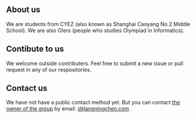 ## About us

We are students from CYEZ (also known as Shanghai Caoyang No.2 Middle School). We are also OIers (people who studies Olympiad in Informatics).

## Contibute to us

We welcome outside contributers. Feel free to submit a new issue or pull request in any of our respositories.

## Contact us

We have not have a public contact method yet. But you can contact [the owner of the group](https://github.com/langningchen) by email: i@langningchen.com .
